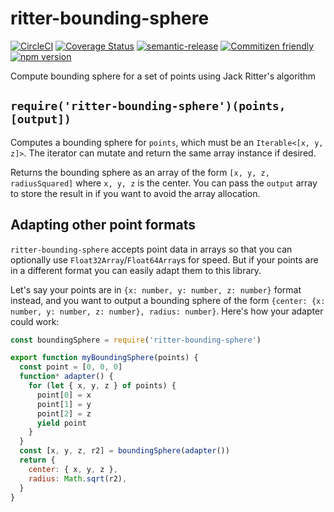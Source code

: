# ritter-bounding-sphere

[![CircleCI](https://circleci.com/gh/jedwards1211/ritter-bounding-sphere.svg?style=svg)](https://circleci.com/gh/jedwards1211/ritter-bounding-sphere)
[![Coverage Status](https://codecov.io/gh/jedwards1211/ritter-bounding-sphere/branch/master/graph/badge.svg)](https://codecov.io/gh/jedwards1211/ritter-bounding-sphere)
[![semantic-release](https://img.shields.io/badge/%20%20%F0%9F%93%A6%F0%9F%9A%80-semantic--release-e10079.svg)](https://github.com/semantic-release/semantic-release)
[![Commitizen friendly](https://img.shields.io/badge/commitizen-friendly-brightgreen.svg)](http://commitizen.github.io/cz-cli/)
[![npm version](https://badge.fury.io/js/ritter-bounding-sphere.svg)](https://badge.fury.io/js/ritter-bounding-sphere)

Compute bounding sphere for a set of points using Jack Ritter's algorithm

## `require('ritter-bounding-sphere')(points, [output])`

Computes a bounding sphere for `points`, which must be an
`Iterable<[x, y, z]>`. The iterator can mutate and return the
same array instance if desired.

Returns the bounding sphere as an array of the form `[x, y, z, radiusSquared]`
where `x, y, z` is the center. You can pass the `output` array to store the
result in if you want to avoid the array allocation.

## Adapting other point formats

`ritter-bounding-sphere` accepts point data in arrays so that you can optionally
use `Float32Array`/`Float64Array`s for speed. But if your points are in a
different format you can easily adapt them to this library.

Let's say your points are in `{x: number, y: number, z: number}` format instead,
and you want to output a bounding sphere of the form
`{center: {x: number, y: number, z: number}, radius: number}`.
Here's how your adapter could work:

```js
const boundingSphere = require('ritter-bounding-sphere')

export function myBoundingSphere(points) {
  const point = [0, 0, 0]
  function* adapter() {
    for (let { x, y, z } of points) {
      point[0] = x
      point[1] = y
      point[2] = z
      yield point
    }
  }
  const [x, y, z, r2] = boundingSphere(adapter())
  return {
    center: { x, y, z },
    radius: Math.sqrt(r2),
  }
}
```
